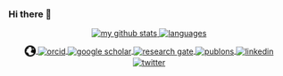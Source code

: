 ### Hi there 👋

<!--
**ajacquey/ajacquey** is a ✨ _special_ ✨ repository because its `README.md` (this file) appears on your GitHub profile.

Here are some ideas to get you started:

- 🔭 I’m currently working on ...
- 🌱 I’m currently learning ...
- 👯 I’m looking to collaborate on ...
- 🤔 I’m looking for help with ...
- 💬 Ask me about ...
- 📫 How to reach me: ...
- 😄 Pronouns: ...
- ⚡ Fun fact: ...
-->

<a align="center" href="https://ajacquey.github.io/">
    <p align="center">
    <img src="https://github-readme-stats.vercel.app/api?username=ajacquey&count_private=true&show_icons=true&theme=native" alt="my github stats" width="420"/>&nbsp;<img src="https://github-readme-stats.vercel.app/api/top-langs/?username=ajacquey&layout=compact&theme=native" alt="languages" height="165">
    </p>
</a>

<p align="center">

<a href="https://ajacquey.github.io/" target="blank">
<img align="center" src="https://raw.githubusercontent.com/iconic/open-iconic/master/svg/globe.svg" alt="homepage" height="20" width="20" />
</a>

<a href="https://orcid.org/0000-0002-6259-4305" target="blank">
<img align="center" src="https://cdn.jsdelivr.net/npm/simple-icons@3.0.1/icons/orcid.svg" alt="orcid" height="20" width="20" />
</a>

<a href="https://scholar.google.com/citations?user=VUgCBykAAAAJ&hl=en" target="blank">
<img align="center" src="https://cdn.jsdelivr.net/npm/simple-icons@3.0.1/icons/googlescholar.svg" alt="google scholar" height="20" width="20" />
</a>

<a href="https://www.researchgate.net/profile/Antoine_Jacquey" target="blank">
<img align="center" src="https://cdn.jsdelivr.net/npm/simple-icons@3.0.1/icons/researchgate.svg" alt="research gate" height="20" width="20" />
</a>

<a href="https://publons.com/researcher/3732072/antoine-b-jacquey" target="blank">
<img align="center" src="https://cdn.jsdelivr.net/npm/simple-icons@3.0.1/icons/publons.svg" alt="publons" height="20" width="20" />
</a>

<a href="https://www.linkedin.com/in/antoine-jacquey/" target="blank">
<img align="center" src="https://cdn.jsdelivr.net/npm/simple-icons@3.0.1/icons/linkedin.svg" alt="linkedin" height="20" width="20" />
</a>

<a href="https://twitter.com/antoine_jacquey" target="blank">
<img align="center" src="https://cdn.jsdelivr.net/npm/simple-icons@3.0.1/icons/twitter.svg" alt="twitter" height="20" width="20" />
</a>



</p>
